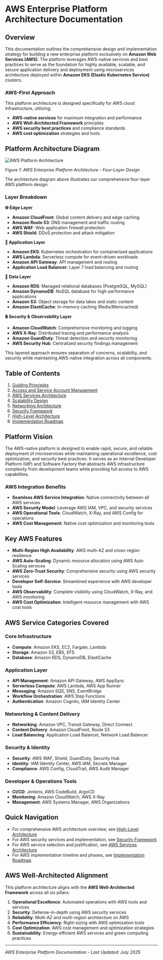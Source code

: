 # AWS Enterprise Platform Architecture Documentation

## Overview

This documentation outlines the comprehensive design and implementation strategy for building a new enterprise platform exclusively on **Amazon Web Services (AWS)**. The platform leverages AWS-native services and best practices to serve as the foundation for highly available, scalable, and secure application delivery and deployment using microservices architecture deployed within **Amazon EKS (Elastic Kubernetes Service)** clusters.

### AWS-First Approach
This platform architecture is designed specifically for AWS cloud infrastructure, utilizing:
- **AWS-native services** for maximum integration and performance
- **AWS Well-Architected Framework** principles
- **AWS security best practices** and compliance standards
- **AWS cost optimization** strategies and tools

## Platform Architecture Diagram

![AWS Platform Architecture](./aws-platform-architecture.drawio.png)

*Figure 1: AWS Enterprise Platform Architecture - Four-Layer Design*

The architecture diagram above illustrates our comprehensive four-layer AWS platform design:

### Layer Breakdown

**🌐 Edge Layer**
- **Amazon CloudFront**: Global content delivery and edge caching
- **Amazon Route 53**: DNS management and traffic routing
- **AWS WAF**: Web application firewall protection
- **AWS Shield**: DDoS protection and attack mitigation

**🚀 Application Layer**
- **Amazon EKS**: Kubernetes orchestration for containerized applications
- **AWS Lambda**: Serverless compute for event-driven workloads
- **Amazon API Gateway**: API management and routing
- **Application Load Balancer**: Layer 7 load balancing and routing

**💾 Data Layer**
- **Amazon RDS**: Managed relational databases (PostgreSQL, MySQL)
- **Amazon DynamoDB**: NoSQL database for high-performance applications
- **Amazon S3**: Object storage for data lakes and static content
- **Amazon ElastiCache**: In-memory caching (Redis/Memcached)

**🔒 Security & Observability Layer**
- **Amazon CloudWatch**: Comprehensive monitoring and logging
- **AWS X-Ray**: Distributed tracing and performance analysis
- **Amazon GuardDuty**: Threat detection and security monitoring
- **AWS Security Hub**: Centralized security findings management

This layered approach ensures separation of concerns, scalability, and security while maintaining AWS-native integration across all components.

## Table of Contents

1. [Guiding Principles](./01-guiding-principles.md)
2. [Access and Service Account Management](./02-access-management.md)
3. [AWS Services Architecture](./03-aws-services.md)
4. [Scalability Design](./04-scalability.md)
5. [Networking Architecture](./05-networking.md)
6. [Security Framework](./06-security.md)
7. [High-Level Architecture](./07-architecture-overview.md)
8. [Implementation Roadmap](./08-implementation-roadmap.md)

## Platform Vision

The AWS-native platform is designed to enable rapid, secure, and reliable deployment of microservices while maintaining operational excellence, cost optimization, and security best practices. It serves as an Internal Developer Platform (IdP) and Software Factory that abstracts AWS infrastructure complexity from development teams while providing full access to AWS capabilities.

### AWS Integration Benefits
- **Seamless AWS Service Integration**: Native connectivity between all AWS services
- **AWS Security Model**: Leverage AWS IAM, VPC, and security services
- **AWS Operational Tools**: CloudWatch, X-Ray, and AWS Config for operations
- **AWS Cost Management**: Native cost optimization and monitoring tools

## Key AWS Features

- **Multi-Region High Availability**: AWS multi-AZ and cross-region resilience
- **AWS Auto-Scaling**: Dynamic resource allocation using AWS Auto Scaling services
- **AWS Zero-Trust Security**: Comprehensive security using AWS security services
- **Developer Self-Service**: Streamlined experience with AWS developer tools
- **AWS Observability**: Complete visibility using CloudWatch, X-Ray, and AWS monitoring
- **AWS Cost Optimization**: Intelligent resource management with AWS cost tools

## AWS Service Categories Covered

### Core Infrastructure
- **Compute**: Amazon EKS, EC2, Fargate, Lambda
- **Storage**: Amazon S3, EBS, EFS
- **Database**: Amazon RDS, DynamoDB, ElastiCache

### Application Layer
- **API Management**: Amazon API Gateway, AWS AppSync
- **Serverless Compute**: AWS Lambda, AWS App Runner
- **Messaging**: Amazon SQS, SNS, EventBridge
- **Workflow Orchestration**: AWS Step Functions
- **Authentication**: Amazon Cognito, IAM Identity Center

### Networking & Content Delivery
- **Networking**: Amazon VPC, Transit Gateway, Direct Connect
- **Content Delivery**: Amazon CloudFront, Route 53
- **Load Balancing**: Application Load Balancer, Network Load Balancer

### Security & Identity
- **Security**: AWS WAF, Shield, GuardDuty, Security Hub
- **Identity**: IAM Identity Center, AWS IAM, Secrets Manager
- **Compliance**: AWS Config, CloudTrail, AWS Audit Manager

### Developer & Operations Tools
- **CI/CD**: Jenkins, AWS CodeBuild, ArgoCD
- **Monitoring**: Amazon CloudWatch, AWS X-Ray
- **Management**: AWS Systems Manager, AWS Organizations

## Quick Navigation

- For comprehensive AWS architecture overview, see [High-Level Architecture](./07-architecture-overview.md)
- For AWS security services and implementation, see [Security Framework](./06-security.md)
- For AWS service selection and justification, see [AWS Services Architecture](./03-aws-services.md)
- For AWS implementation timeline and phases, see [Implementation Roadmap](./08-implementation-roadmap.md)

## AWS Well-Architected Alignment

This platform architecture aligns with the **AWS Well-Architected Framework** across all six pillars:

1. **Operational Excellence**: Automated operations with AWS tools and services
2. **Security**: Defense-in-depth using AWS security services
3. **Reliability**: Multi-AZ and multi-region architecture on AWS
4. **Performance Efficiency**: Right-sizing with AWS optimization tools
5. **Cost Optimization**: AWS cost management and optimization strategies
6. **Sustainability**: Energy-efficient AWS services and green computing practices

---

*AWS Enterprise Platform Documentation - Last Updated: July 2025*
